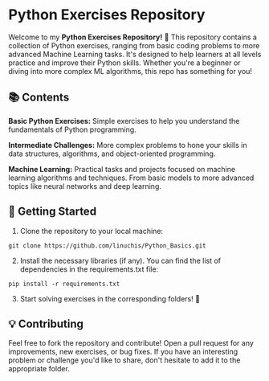 # Python Exercises Repository
Welcome to my **Python Exercises Repository!** 🎉
This repository contains a collection of Python exercises, ranging from basic coding problems to more advanced Machine Learning tasks. It's designed to help learners at all levels practice and improve their Python skills. Whether you're a beginner or diving into more complex ML algorithms, this repo has something for you!

## 📚  Contents
**Basic Python Exercises:** Simple exercises to help you understand the fundamentals of Python programming.

**Intermediate Challenges:** More complex problems to hone your skills in data structures, algorithms, and object-oriented programming.

**Machine Learning:** Practical tasks and projects focused on machine learning algorithms and techniques. From basic models to more advanced topics like neural networks and deep learning.

## 🚀 Getting Started

1. Clone the repository to your local machine:

```
git clone https://github.com/linuchis/Python_Basics.git
```

2. Install the necessary libraries (if any). You can find the list of dependencies in the requirements.txt file:

```
pip install -r requirements.txt
```
3. Start solving exercises in the corresponding folders! 🎯

## 💡 Contributing
Feel free to fork the repository and contribute! Open a pull request for any improvements, new exercises, or bug fixes. If you have an interesting problem or challenge you'd like to share, don't hesitate to add it to the appropriate folder.


